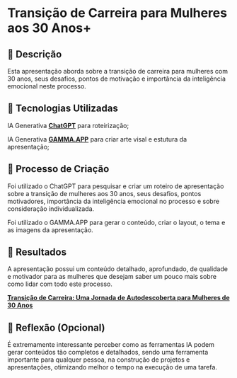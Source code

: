 # Transição de Carreira para Mulheres aos 30 Anos+

## 📒 Descrição

Esta apresentação aborda sobre a transição 
de carreira para mulheres com 30 anos, seus desafios, pontos de motivação 
e importância da inteligência emocional neste processo.

## 🤖 Tecnologias Utilizadas

IA Generativa **[ChatGPT](https://chat.openai.com)** para roteirização;

IA Generativa **[GAMMA.APP](https://gamma.app/)** para criar arte visal e estutura da apresentação;


## 🧐 Processo de Criação

Foi utilizado o ChatGPT para pesquisar e criar um roteiro de apresentação sobre a transição 
de mulheres aos 30 anos, seus desafios, pontos motivadores, importância da inteligência emocional
no processo e sobre consideração individualizada.

Foi utilizado o GAMMA.APP para gerar o conteúdo, criar o layout, o tema e as imagens da apresentação.

## 🚀 Resultados

A apresentação possui um conteúdo detalhado, aprofundado, de qualidade e motivador para as mulheres 
que desejam saber um pouco mais sobre como lidar com todo este processo.

**[Transição de Carreira: Uma Jornada de Autodescoberta para Mulheres de 30 Anos](https://gamma.app/docs/Transicao-de-Carreira-Uma-Jornada-de-Autodescoberta-para-Mulheres-wpt2o7dwcg2hx18)** 

## 💭 Reflexão (Opcional)

É extremamente interessante perceber como as ferramentas IA podem gerar conteúdos tão completos e detalhados,
sendo uma ferramenta importante para qualquer pessoa, na construção de projetos e apresentações, otimizando melhor o tempo na execução de uma tarefa.
